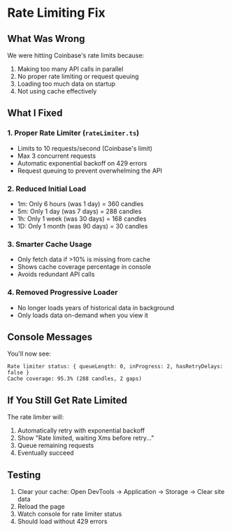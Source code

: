 # Rate Limiting Fix

## What Was Wrong

We were hitting Coinbase's rate limits because:
1. Making too many API calls in parallel
2. No proper rate limiting or request queuing
3. Loading too much data on startup
4. Not using cache effectively

## What I Fixed

### 1. **Proper Rate Limiter** (`rateLimiter.ts`)
- Limits to 10 requests/second (Coinbase's limit)
- Max 3 concurrent requests
- Automatic exponential backoff on 429 errors
- Request queuing to prevent overwhelming the API

### 2. **Reduced Initial Load**
- 1m: Only 6 hours (was 1 day) = 360 candles
- 5m: Only 1 day (was 7 days) = 288 candles  
- 1h: Only 1 week (was 30 days) = 168 candles
- 1D: Only 1 month (was 90 days) = 30 candles

### 3. **Smarter Cache Usage**
- Only fetch data if >10% is missing from cache
- Shows cache coverage percentage in console
- Avoids redundant API calls

### 4. **Removed Progressive Loader**
- No longer loads years of historical data in background
- Only loads data on-demand when you view it

## Console Messages

You'll now see:
```
Rate limiter status: { queueLength: 0, inProgress: 2, hasRetryDelays: false }
Cache coverage: 95.3% (288 candles, 2 gaps)
```

## If You Still Get Rate Limited

The rate limiter will:
1. Automatically retry with exponential backoff
2. Show "Rate limited, waiting Xms before retry..."
3. Queue remaining requests
4. Eventually succeed

## Testing

1. Clear your cache: Open DevTools → Application → Storage → Clear site data
2. Reload the page
3. Watch console for rate limiter status
4. Should load without 429 errors
